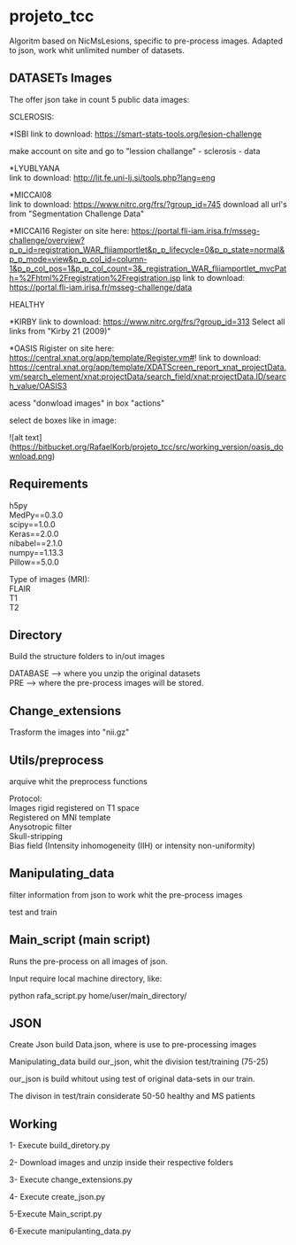 # projeto_tcc

Algoritm based on NicMsLesions, specific to pre-process images.
Adapted to json, work whit unlimited number of datasets.




DATASETs Images
-----------------------------

The offer json take in count 5 public data images:

SCLEROSIS:

*ISBI 
link to download: https://smart-stats-tools.org/lesion-challenge

make account on site and go to "lession challange" - sclerosis - data


*LYUBLYANA  
link to download: http://lit.fe.uni-lj.si/tools.php?lang=eng


*MICCAI08  
link to download: https://www.nitrc.org/frs/?group_id=745
download all url's from "Segmentation Challenge Data"

*MICCAI16
Register on site here: https://portal.fli-iam.irisa.fr/msseg-challenge/overview?p_p_id=registration_WAR_fliiamportlet&p_p_lifecycle=0&p_p_state=normal&p_p_mode=view&p_p_col_id=column-1&p_p_col_pos=1&p_p_col_count=3&_registration_WAR_fliiamportlet_mvcPath=%2Fhtml%2Fregistration%2Fregistration.jsp
link to download: https://portal.fli-iam.irisa.fr/msseg-challenge/data

HEALTHY  

*KIRBY
link to download: https://www.nitrc.org/frs/?group_id=313
Select all links from "Kirby 21 (2009)"

*OASIS
Rigister on site here: https://central.xnat.org/app/template/Register.vm#!
link to download: https://central.xnat.org/app/template/XDATScreen_report_xnat_projectData.vm/search_element/xnat:projectData/search_field/xnat:projectData.ID/search_value/OASIS3

acess "donwload images" in box "actions"

select de boxes like in image:

![alt text] (https://bitbucket.org/RafaelKorb/projeto_tcc/src/working_version/oasis_download.png)


Requirements
----------------------------------------------------------------
h5py  
MedPy==0.3.0  
scipy==1.0.0  
Keras==2.0.0  
nibabel==2.1.0  
numpy==1.13.3  
Pillow==5.0.0  
 
Type of images (MRI):  
FLAIR  
T1  
T2


Directory
-----------------------------------------------------------------

Build the structure folders to in/out images

DATABASE --> where you unzip the original datasets  
PRE --> where the pre-process images will be stored.


Change_extensions
-----------------------------------------------------------------

Trasform the images into "nii.gz"


Utils/preprocess
-----------------------------------------------------------------
arquive whit the preprocess functions

Protocol:  
Images rigid registered on T1 space  
Registered on MNI template  
Anysotropic filter  
Skull-stripping  
Bias field (Intensity inhomogeneity (IIH) or intensity non-uniformity)


Manipulating_data
----------------------------------------------------------------------
filter information from json to work whit the pre-process images

test and train



Main_script (main script)
-----------------------------------------------------------------

Runs the pre-process on all images of json.

Input require local machine directory, like:

python rafa_script.py home/user/main_directory/


JSON
-----------------------------------------------------------------
Create Json build Data.json, where is use to pre-processing images

Manipulating_data build our_json, whit the division test/training (75-25)

our_json is build whitout using test of original data-sets in our train.

The divison in test/train considerate 50-50 healthy and MS patients

Working
-----------------------------------------------------------------
1- Execute build_diretory.py

2- Download images and unzip inside their respective folders

3- Execute change_extensions.py

4- Execute create_json.py

5-Execute Main_script.py

6-Execute manipulanting_data.py 





